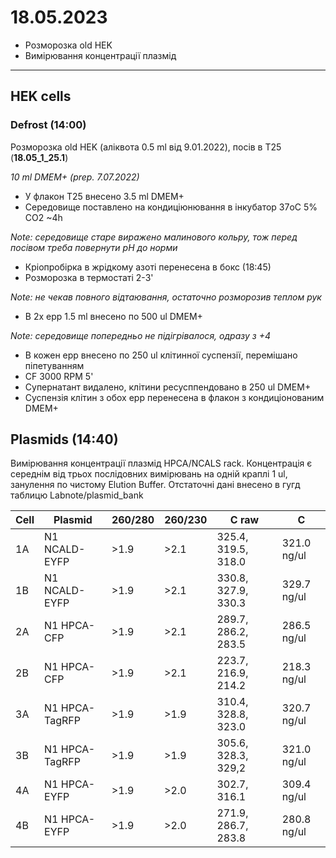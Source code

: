 18.05.2023
==========

- Розморозка old HEK
- Вимірювання концентрації плазмід

---

## HEK cells
### Defrost (14:00)
Розморозка old HEK (аліквота 0.5 ml від 9.01.2022), посів в T25 (__18.05_1_25.1__)

_10 ml DMEM+ (prep. 7.07.2022)_

- У флакон T25 внесено 3.5 ml DMEM+
- Середовище поставлено на кондиціюнювання в інкубатор 37oC 5% CO2 ~4h

_Note: середовище старе виражено малинового кольру, тож перед посівом треба повернути pH до норми_

- Кріопробірка в жрідкому азоті перенесена в бокс (18:45)
- Розморозка в термостаті 2-3'

_Note: не чекав повного відтаювання, остаточно розморозив теплом рук_

- В 2x epp 1.5 ml внесено по 500 ul DMEM+

_Note: середовище попередньо не підігрівалося, одразу з +4_

- В кожен epp внесено по 250 ul клітинної суспензії, перемішано піпетуванням
- CF 3000 RPM 5'
- Супернатант видалено, клітини ресусппендовано в 250 ul DMEM+
- Суспензія клітин з обох epp перенесена в флакон з кондиціонованим DMEM+


## Plasmids (14:40)
Вимірювання концентрації плазмід HPCA/NCALS rack. Концентрація є середнім від трьох послідовних вимірювань на одній краплі 1 ul, занулення по чистому Elution Buffer. Отстаточні дані внесено в гугд таблицю Labnote/plasmid_bank

|Cell|Plasmid|260/280|260/230|C raw|C|
|-|-|-|-|-|-|
|1A|N1 NCALD-EYFP|>1.9|>2.1|325.4, 319.5, 318.0|321.0 ng/ul|
|1B|N1 NCALD-EYFP|>1.9|>2.1|330.8, 327.9, 330.3|329.7 ng/ul|
|2A|N1 HPCA-CFP|>1.9|>2.1|289.7, 286.2, 283.5|286.5 ng/ul|
|2B|N1 HPCA-CFP|>1.9|>2.1|223.7, 216.9, 214.2|218.3 ng/ul|
|3A|N1 HPCA-TagRFP|>1.9|>1.9|310.4, 328.8, 323.0|320.7 ng/ul|
|3B|N1 HPCA-TagRFP|>1.9|>1.9|305.6, 328.3, 329,2|321.0 ng/ul|
|4A|N1 HPCA-EYFP|>1.9|>2.0|302.7, 316.1|309.4 ng/ul|
|4B|N1 HPCA-EYFP|>1.9|>2.0|271.9, 286.7, 283.8|280.8 ng/ul|


